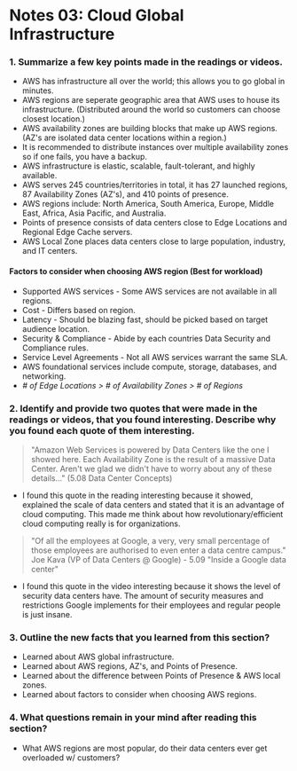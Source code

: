 # Notes 03: Cloud Global Infrastructure
### 1. Summarize a few key points made in the readings or videos.
- AWS has infrastructure all over the world; this allows you to go global in minutes.
- AWS regions are seperate geographic area that AWS uses to house its infrastructure. (Distributed around the world so customers can choose closest location.)
- AWS availability zones are building blocks that make up AWS regions. (AZ's are isolated data center locations within a region.)
- It is recommended to distribute instances over multiple availability zones so if one fails, you have a backup.
- AWS infrastructure is elastic, scalable, fault-tolerant, and highly available.
- AWS serves 245 countries/territories in total, it has 27 launched regions, 87 Availability Zones (AZ's), and 410 points of presence. 
- AWS regions include: North America, South America, Europe, Middle East, Africa, Asia Pacific, and Australia.
- Points of presence consists of data centers close to Edge Locations and Regional Edge Cache servers.
- AWS Local Zone places data centers close to large population, industry, and IT centers.
#### Factors to consider when choosing AWS region (Best for workload)
- Supported AWS services - Some AWS services are not available in all regions.
- Cost - Differs based on region.
- Latency - Should be blazing fast, should be picked based on target audience location.
- Security & Compliance - Abide by each countries Data Security and Compliance rules.
- Service Level Agreements - Not all AWS services warrant the same SLA.
- AWS foundational services include compute, storage, databases, and networking.
- *# of Edge Locations > # of Availability Zones > # of Regions*
### 2. Identify and provide two quotes that were made in the readings or videos, that you found interesting. Describe why you found each quote of them interesting.
> "Amazon Web Services is powered by Data Centers like the one I showed here.  Each Availability Zone is the result of a massive Data Center.  Aren't we glad we didn't have to worry about any of these details..." (5.08 Data Center Concepts)
- I found this quote in the reading interesting because it showed, explained the scale of data centers and stated that it is an advantage of cloud computing. This made me think about how revolutionary/efficient cloud computing really is for organizations.
> "Of all the employees at Google, a very, very small percentage of those employees are authorised to even enter a data centre campus." 
> Joe Kava (VP of Data Centers @ Google) - 5.09 "Inside a Google data center"
- I found this quote in the video interesting because it shows the level of security data centers have. The amount of security measures and restrictions Google implements for their employees and regular people is just insane.

### 3. Outline the new facts that you learned from this section?
- Learned about AWS global infrastructure.
- Learned about AWS regions, AZ's, and Points of Presence.
- Learned about the difference between Points of Presence & AWS local zones.
- Learned about factors to consider when choosing AWS regions.
### 4. What questions remain in your mind after reading this section?
- What AWS regions are most popular, do their data centers ever get overloaded w/ customers?

